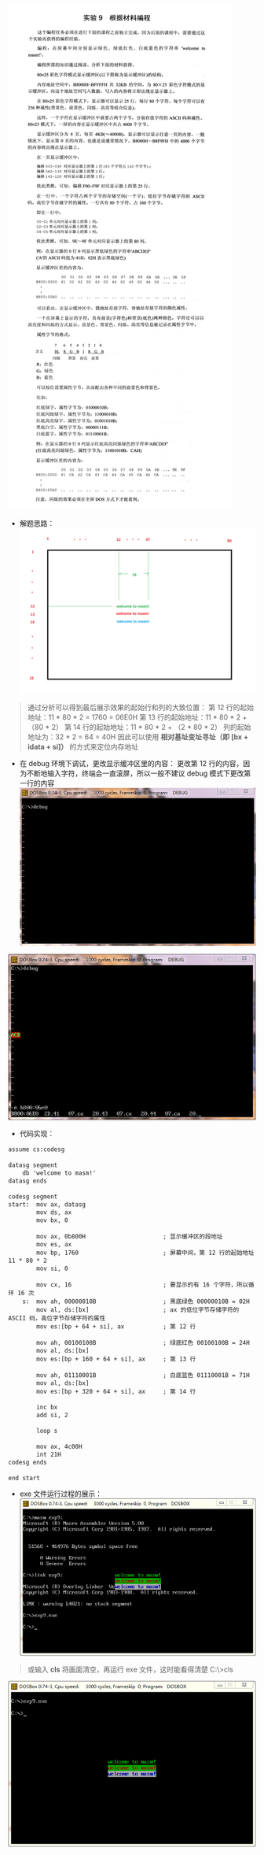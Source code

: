 ![实验9 根据材料编程](./汇编语言(第3版，王爽著)：实验9-根据材料编程.assets/17731575-f6f0573cb5d2fdca.png)

- 解题思路：
![80x25 彩色字符模式显示缓冲区 效果图](./汇编语言(第3版，王爽著)：实验9-根据材料编程.assets/17731575-c0cb4d1275ac698b.png)

> 通过分析可以得到最后展示效果的起始行和列的大致位置：
> 第 12 行的起始地址：11 * 80 * 2 = 1760 = 06E0H
> 第 13 行的起始地址：11 * 80 * 2 + （80 * 2）
> 第 14 行的起始地址：11 * 80 * 2 + （2 * 80 * 2）
> 列的起始地址为：32 * 2 = 64 = 40H
> 因此可以使用 **相对基址变址寻址（即 [bx + idata + si]）** 的方式来定位内存地址

- 在 debug 环境下调试，更改显示缓冲区里的内容：
更改第 12 行的内容，因为不断地输入字符，终端会一直滚屏，所以一般不建议 debug 模式下更改第一行的内容
![在 debug 环境下，更改显示缓冲区里的内容](./汇编语言(第3版，王爽著)：实验9-根据材料编程.assets/17731575-880bb02147266a2d.gif?imageMogr2/auto-orient/strip)

![在 debug 环境下，更改显示缓冲区里的内容2](./汇编语言(第3版，王爽著)：实验9-根据材料编程.assets/17731575-4ad95b19bf6dd706.png)


- 代码实现：
```
assume cs:codesg

datasg segment
    db 'welcome to masm!'
datasg ends

codesg segment
start:  mov ax, datasg
        mov ds, ax
        mov bx, 0

        mov ax, 0b800H                      ; 显示缓冲区的段地址
        mov es, ax
        mov bp, 1760                        ; 屏幕中间，第 12 行的起始地址 11 * 80 * 2
        mov si, 0

        mov cx, 16                          ; 要显示的有 16 个字符，所以循环 16 次
    s:  mov ah, 00000010B                   ; 黑底绿色 00000010B = 02H
        mov al, ds:[bx]                     ; ax 的低位字节存储字符的 ASCII 码，高位字节存储字符的属性
        mov es:[bp + 64 + si], ax           ; 第 12 行

        mov ah, 00100100B                   ; 绿底红色 00100100B = 24H
        mov al, ds:[bx]
        mov es:[bp + 160 + 64 + si], ax     ; 第 13 行

        mov ah, 01110001B                   ; 白底蓝色 01110001B = 71H
        mov al, ds:[bx]
        mov es:[bp + 320 + 64 + si], ax     ; 第 14 行

        inc bx
        add si, 2

        loop s

        mov ax, 4c00H
        int 21H
codesg ends

end start
```

- exe 文件运行过程的展示：
![exe 文件运行过程的展示](./汇编语言(第3版，王爽著)：实验9-根据材料编程.assets/17731575-7414050dbe99994a.png)

> 或输入 **cls** 将画面清空，再运行 exe 文件，这时能看得清楚
> C:\\>cls

![exe 文件运行过程的展示2](./汇编语言(第3版，王爽著)：实验9-根据材料编程.assets/17731575-390b7ea651effeeb.png)
